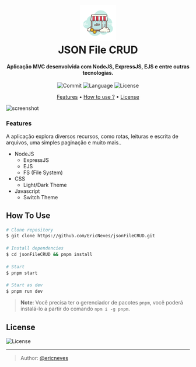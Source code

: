 
<h1 align="center">
  <br>
  <a href="http://www.amitmerchant.com/electron-markdownify"><img src=".github/logo.png" alt="Markdownify"></a>
  <br>
  JSON File CRUD 
  <br>
</h1>

<h4 align="center">Aplicação MVC desenvolvida com NodeJS, ExpressJS, EJS e entre outras tecnologias.</h4>

<p align="center">
  <img src="https://img.shields.io/github/last-commit/ericneves/jsonFileCRUD?style=flat-square" alt="Commit">
  <img src="https://img.shields.io/github/languages/top/ericneves/jsonFileCRUD?color=orange&style=flat-square" alt="Language">
  <img src="https://img.shields.io/github/license/ericneves/jsonFileCRUD?color=blue&style=flat-square" alt="License">
</p>

<p align="center">
  <a href="#key-features">Features</a> •
  <a href="#how-to-use">How to use ?</a> •
  <a href="#license">License</a>
</p>

![screenshot]()

### Features

A aplicação explora diversos recursos, como rotas, leituras e escrita de arquivos, uma simples paginação e muito mais..

* NodeJS
  - ExpressJS
  - EJS
  - FS (File System)
* CSS
  - Light/Dark Theme
* Javascript
  - Switch Theme

## How To Use

```bash
# Clone repository
$ git clone https://github.com/EricNeves/jsonFileCRUD.git

# Install dependencies
$ cd jsonFileCRUD && pnpm install 

# Start 
$ pnpm start

# Start as dev
$ pnpm run dev

```
> **Note**:
> Você precisa ter o gerenciador de pacotes `pnpm`, você poderá instalá-lo a partir do comando `npm i -g pnpm`.


## License

<img src="https://img.shields.io/github/license/ericneves/jsonFileCRUD?color=blue&style=flat-square" alt="License">

---

> Author: [@ericneves](https://www.instagram.com/ericneves_dev/) 